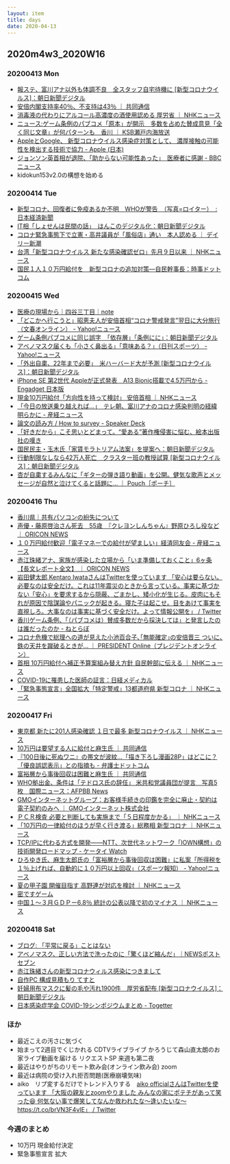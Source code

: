 ```yaml
---
layout: item
title: days
date: 2020-04-13
---
```

## 2020m4w3_2020W16

### 20200413 Mon
- [報ステ、富川アナ以外も体調不良　全スタッフ自宅待機に [新型コロナウイルス]：朝日新聞デジタル](https://www.asahi.com/articles/ASN4F62C0N4FUCLV00L.html)
- [安倍内閣支持率40％、不支持は43％ ｜ 共同通信](https://this.kiji.is/622320895379833953)
- [消毒液の代わりにアルコール高濃度の酒使用認める 厚労省 ｜ NHKニュース](https://www3.nhk.or.jp/news/html/20200413/k10012384111000.html)
- [ニュース:ゲーム条例のパブコメ「原本」が開示　多数を占めた賛成意見「全く同じ文章」が何パターンも　香川 ｜ KSB瀬戸内海放送](https://www.ksb.co.jp/sp/newsweb/detail/17010)
- [AppleとGoogle、 新型コロナウイルス感染症対策として、 濃厚接触の可能性を検出する技術で協力 - Apple (日本)](https://www.apple.com/jp/newsroom/2020/04/apple-and-google-partner-on-covid-19-contact-tracing-technology/)
- [ジョンソン英首相が退院、「助からない可能性あった」　医療者に感謝 - BBCニュース](https://www.bbc.com/japanese/52266017)
- kidokun153v2.0の構想を始める

### 20200414 Tue
- [新型コロナ、回復者に免疫あるか不明　WHOが警告　（写真=ロイター）　:日本経済新聞](https://www.nikkei.com/article/DGXMZO58013600U0A410C2000000/)
- [IT相「しょせんは民間の話」　はんこのデジタル化：朝日新聞デジタル](https://www.asahi.com/articles/ASN4G6D4CN4GUTFK00W.html)
- [コロナ緊急事態下で立憲・高井議員が「風俗店」通い　本人認める ｜ デイリー新潮](https://www.dailyshincho.jp/article/2020/04141700/?all=1)
- [台湾「新型コロナウイルス 新たな感染確認ゼロ」先月９日以来 ｜ NHKニュース](https://www3.nhk.or.jp/news/html/20200414/k10012387151000.html)
- [国民１人１０万円給付を　新型コロナの追加対策―自民幹事長：時事ドットコム](https://www.jiji.com/jc/article?k=2020041400917&g=pol)

### 20200415 Wed
- [医療の現場から｜四谷三丁目｜note](https://note.com/yo_tsu_ya_3/n/na4fb2c05ff55)
- [「どこかへ行こうと」昭恵夫人が安倍首相“コロナ警戒発言”翌日に大分旅行（文春オンライン） - Yahoo!ニュース](https://headlines.yahoo.co.jp/article?a=20200415-00037237-bunshun-pol)
- [ゲーム条例パブコメに同じ誤字　「依存層」「条例にに」：朝日新聞デジタル](https://www.asahi.com/articles/ASN4H6VDZN4HPTLC01M.html)
- [アベノマスク届くも「小さく鼻出る」「意味ある？」（日刊スポーツ） - Yahoo!ニュース](https://headlines.yahoo.co.jp/hl?a=20200415-24150008-nksports-soci)
- [「外出自粛、22年まで必要」　米ハーバード大が予測 \[新型コロナウイルス\]：朝日新聞デジタル](https://www.asahi.com/articles/ASN4H3SY1N4HUHBI00G.html)
- [iPhone SE 第2世代 Appleが正式発表　A13 Bionic搭載で4.5万円から - Engadget 日本版](https://japanese.engadget.com/jp-2020-04-15-iphone-se-2-apple-a13-bionic-4-5.html)
- [現金10万円給付「方向性を持って検討」 安倍首相 ｜ NHKニュース](https://www3.nhk.or.jp/news/html/20200415/k10012387831000.html)
- [「今日の放送乗り越えれば…」　テレ朝、富川アナのコロナ感染判明の経緯明らかに - 産経ニュース](https://www.sankei.com/entertainments/news/200415/ent2004150008-n1.html)
- [論文の読み方 / How to survey - Speaker Deck](https://speakerdeck.com/kaityo256/how-to-survey)
- [「好きだから」こそ思いとどまって。“愛ある”著作権侵害に悩む、絵本出版社の嘆き](https://www.buzzfeed.com/jp/harunayamazaki/bronze-copyright)
- [国民民主・玉木氏「家賃モラトリアム法案」を提案へ：朝日新聞デジタル](https://www.asahi.com/articles/ASN4H6T17N4HUTFK01B.html)
- [行動制限なしなら42万人死亡　クラスター班の教授試算 [新型コロナウイルス]：朝日新聞デジタル](https://www.asahi.com/articles/ASN4H3J87N4HULBJ003.html)
- [杏が自粛するみんなに「ギターの弾き語り動画」を公開。健気な歌声とメッセージが自然と泣けてくると話題に… ｜ Pouch［ポーチ］](https://youpouch.com/2020/04/15/661541/)

### 20200416 Thu
- [香川県｜共有パソコンの紛失について](https://www.pref.kagawa.lg.jp/content/dir7/dir7_3/dir7_3_1/wc4es4200416155726.shtml)
- [声優・藤原啓治さん死去　55歳　『クレヨンしんちゃん』野原ひろし役など ｜ ORICON NEWS](https://www.oricon.co.jp/news/2160153/full/)
- [１０万円給付歓迎「電子マネーでの給付が望ましい」経済同友会 - 産経ニュース](https://www.sankei.com/economy/news/200416/ecn2004160036-n1.html)
- [赤江珠緒アナ、家族が感染した立場から「いま準備しておくこと」6ヶ条【長文レポート全文】 ｜ ORICON NEWS](https://www.oricon.co.jp/news/2160128/full/)
- [岩田健太郎 Kentaro IwataさんはTwitterを使っています 「安心は要らない。必要なのは安全だけ。これは11年震災のときから言っている。事実に基づかない「安心」を要求するから隠蔽、ごまかし、矮小化が生じる。皮肉にもそれが原因で陰謀論やパニックが起きる。寝た子は起こせ。目をあけて事実を直視しろ。大事なのは事実に基づく安全だけ。よって情報公開を」 / Twitter](https://twitter.com/georgebest1969/status/1250569466498281472)
- [香川ゲーム条例、「（パブコメは）賛成多数だから採決しては」と発言したのは誰だったのか - ねとらぼ](https://nlab.itmedia.co.jp/nl/articles/2004/16/news153.html)
- [コロナ危機で総理への道が見えた小池百合子､｢無能確定｣の安倍晋三 ついに､鉄の天井を蹴破るときが… ｜ PRESIDENT Online（プレジデントオンライン）](https://president.jp/articles/-/34584)
- [首相 10万円給付へ補正予算案組み替え方針 自民幹部に伝える ｜ NHKニュース](https://www3.nhk.or.jp/news/html/20200416/k10012390601000.html)
- [COVID-19に罹患した医師の証言：日経メディカル](https://medical.nikkeibp.co.jp/leaf/all/report/t344/202004/565170.html)
- [「緊急事態宣言」全国拡大「特定警戒」13都道府県 新型コロナ ｜ NHKニュース](https://www3.nhk.or.jp/news/html/20200416/k10012391681000.html)


### 20200417 Fri
- [東京都 新たに201人感染確認 １日で最多 新型コロナウイルス ｜ NHKニュース](https://www3.nhk.or.jp/news/html/20200417/k10012393011000.html)
- [10万円は要望する人に給付と麻生氏 ｜ 共同通信](https://this.kiji.is/623719103368561761)
- [『100日後に死ぬワニ』の帯文が波紋…「描き下ろし漫画28P」はどこに？「優良誤認表示」との指摘も - 弁護士ドットコム](https://www.bengo4.com/c_8/n_11082/)
- [富裕層から事後回収は困難と麻生氏 ｜ 共同通信](https://this.kiji.is/623722881403061345)
- [WHO拠出金、条件は「テドロス氏の辞任」 米共和党議員団が提言　写真5枚　国際ニュース：AFPBB News](https://www.afpbb.com/articles/-/3279012)
- [GMOインターネットグループ：お客様手続きの印鑑を完全に廃止・契約は電子契約のみへ ｜ GMOインターネット株式会社](https://www.gmo.jp/news/article/6749/)
- [ＰＣＲ検査 必要と判断しても実施まで「５日程度かかる」 ｜ NHKニュース](https://www3.nhk.or.jp/news/html/20200417/k10012393541000.html)
- [「10万円の一律給付のほうが早く行き渡る」総務相 新型コロナ ｜ NHKニュース](https://www3.nhk.or.jp/news/html/20200417/k10012392451000.html)
- [TCP/IPに代わる方式を開発――NTT、次世代ネットワーク「IOWN構想」の技術開発ロードマップ - ケータイ Watch](https://k-tai.watch.impress.co.jp/docs/news/1247828.html)
- [ひろゆき氏、麻生太郎氏の「富裕層から事後回収は困難」に私案「所得税を１％上げれば、自動的に１０万円以上回収」（スポーツ報知） - Yahoo!ニュース](https://headlines.yahoo.co.jp/hl?a=20200417-04170197-sph-soci)
- [夏の甲子園 開催目指す 高野連が対応を検討 ｜ NHKニュース](https://www3.nhk.or.jp/news/html/20200417/k10012393701000.html)
- [密ですゲーム](http://gamingchahan.com/mitsudesu/)
- [中国１～３月ＧＤＰー6.8％ 統計の公表以降で初のマイナス ｜ NHKニュース](https://www3.nhk.or.jp/news/html/20200417/k10012392341000.html)

### 20200418 Sat
- [ブログ: 「平常に戻る」ことはない](https://okuranagaimo.blogspot.com/2020/04/blog-post_18.html)
- [アベノマスク、正しい方法で洗ったのに「驚くほど縮んだ」｜NEWSポストセブン](https://www.news-postseven.com/archives/20200418_1557200.html)
- [赤江珠緒さんの新型コロナウィルス感染につきまして](https://www.tbsradio.jp/475416)
- [自作PC 構成見積もり てすと](http://niku.webcrow.jp/)
- [妊婦用布マスクに髪の毛や汚れ1900件　厚労省配布 \[新型コロナウイルス\]：朝日新聞デジタル](https://www.asahi.com/articles/ASN4L7HXYN4LULBJ00H.html)
- [日本感染症学会 COVID-19シンポジウムまとめ - Togetter](https://togetter.com/li/1495798)

### ほか
- 最近こえの汚さに気づく
- 始まって2週目でくじかれる CDTVライブライブ かろうじて森山直太朗のお家ライブ動画を届ける リクエストSP 来週も第二夜
- 最近はやりがちのリモート飲み会(オンライン飲み会) zoom
- 最近は病院の受け入れ拒否問題(医療崩壊気味)
- aiko　リプ変するだけでトレンド入りする　[aiko officialさんはTwitterを使っています 「大阪の親友とzoomやりました みんなの家にポテチがあって笑った😆 何気ない事で爆笑してなんか救われたな〜逢いたいな〜 https://t.co/brVN3F4vIE」 / Twitter](https://twitter.com/aiko_dochibi/status/1251215883772411905)

###  今週のまとめ
- 10万円 現金給付決定 
- 緊急事態宣言 拡大